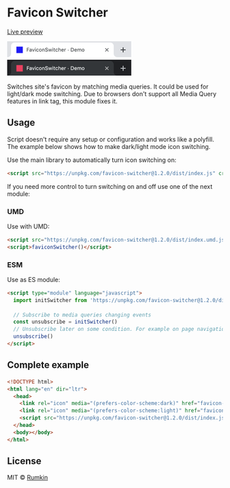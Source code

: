 # Favicon Switcher

[Live preview](https://rumkin.github.io/favicon-switcher)

<img width="290" src="assets/example-light.png" alt="Light mode favicon example" />
<img width="290" src="assets/example-dark.png" alt="Dark mode favicon example" />

Switches site's favicon by matching media queries. It could be used for
light/dark mode switching. Due to browsers don't support all Media Query
features in link tag, this module fixes it.

## Usage

Script doesn't require any setup or configuration and works like a polyfill.
The example below shows how to make dark/light mode icon switching.

Use the main library to automatically turn icon switching on:

```html
<script src="https://unpkg.com/favicon-switcher@1.2.0/dist/index.js" crossorigin="anonymous" type="application/javascript"></script>
```

If you need more control to turn switching on and off use one of the next
module:

### UMD

Use with UMD:

```html
<script src="https://unpkg.com/favicon-switcher@1.2.0/dist/index.umd.js" crossorigin="anonymous" type="application/javascript"></script>
<script>faviconSwitcher()</script>
```

### ESM

Use as ES module:

```html
<script type="module" language="javascript">
  import initSwitcher from 'https://unpkg.com/favicon-switcher@1.2.0/dist/index.esm.js'

  // Subscribe to media queries changing events
  const unsubscribe = initSwitcher()
  // Unsubscribe later on some condition. For example on page navigation.
  unsubscribe()
</script>
```

## Complete example

```html
<!DOCTYPE html>
<html lang="en" dir="ltr">
  <head>
    <link rel="icon" media="(prefers-color-scheme:dark)" href="favicon-dark.png" type="image/png" />
    <link rel="icon" media="(prefers-color-scheme:light)" href="favicon-light.png" type="image/png" />
    <script src="https://unpkg.com/favicon-switcher@1.2.0/dist/index.js" crossorigin="anonymous" type="application/javascript"></script>
  </head>
  <body></body>
</html>
```


## License

MIT © [Rumkin](https://rumk.in)
